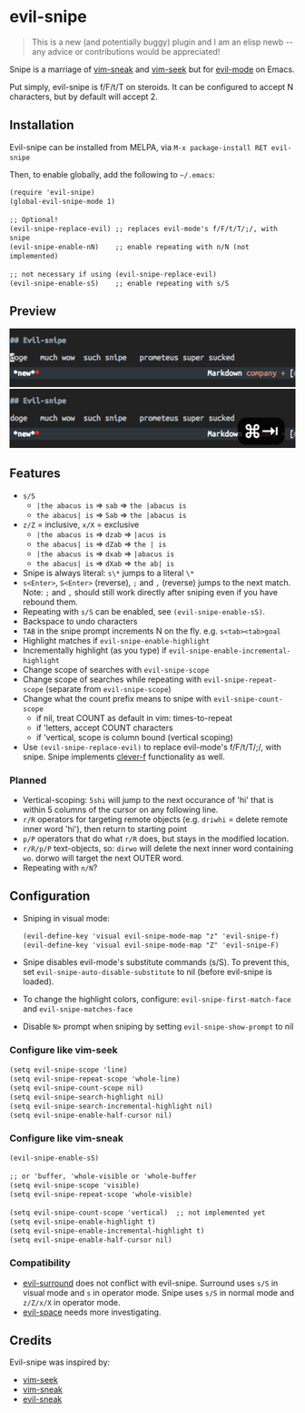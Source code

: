 # evil-snipe

> This is a new (and potentially buggy) plugin and I am an elisp newb -- any
> advice or contributions would be appreciated!

Snipe is a marriage of [vim-sneak](https://github.com/justinmk/vim-sneak) and
[vim-seek](https://github.com/goldfeld/vim-seek) but for
[evil-mode](https://gitorious.org/evil/pages/Home) on Emacs.

Put simply, evil-snipe is f/F/t/T on steroids. It can be configured to accept N
characters, but by default will accept 2.

## Installation

Evil-snipe can be installed from MELPA, via `M-x package-install RET evil-snipe`

Then, to enable globally, add the following to `~/.emacs`:

```elisp
(require 'evil-snipe)
(global-evil-snipe-mode 1)

;; Optional!
(evil-snipe-replace-evil) ;; replaces evil-mode's f/F/t/T/;/, with snipe
(evil-snipe-enable-nN)    ;; enable repeating with n/N (not implemented)

;; not necessary if using (evil-snipe-replace-evil)
(evil-snipe-enable-sS)    ;; enable repeating with s/S
```

## Preview

![Motion example](screenshots/01.gif)
![Operator example](screenshots/02.gif)

## Features

  * `s/S`
    * `|the abacus is` => `sab`  => `the |abacus is`
    * `the abacus| is` => `Sab`  => `the |abacus is`
  * `z/Z` = inclusive, `x/X` = exclusive
    * `|the abacus is` => `dzab` => `|acus is`
    * `the abacus| is` => `dZab` => `the | is`
    * `|the abacus is` => `dxab` => `|abacus is`
    * `the abacus| is` => `dXab` => `the ab| is`
  * Snipe is always literal: `s\*` jumps to a literal `\*`
  * `s<Enter>`, `S<Enter>` (reverse), `;` and `,` (reverse) jumps to the next
    match. Note: `;` and `,` should still work directly after sniping even if
    you have rebound them.
  * Repeating with `s/S` can be enabled, see `(evil-snipe-enable-sS)`.
  * Backspace to undo characters
  * `TAB` in the snipe prompt increments N on the fly. e.g. `s<tab><tab>goal`
  * Highlight matches if `evil-snipe-enable-highlight`
  * Incrementally highlight (as you type) if
    `evil-snipe-enable-incremental-highlight`
  * Change scope of searches with `evil-snipe-scope`
  * Change scope of searches while repeating with `evil-snipe-repeat-scope`
    (separate from `evil-snipe-scope`)
  * Change what the count prefix means to snipe with `evil-snipe-count-scope`
    * if nil, treat COUNT as default in vim: times-to-repeat
    * if 'letters, accept COUNT characters
    * if 'vertical, scope is column bound (vertical scoping)
  * Use `(evil-snipe-replace-evil)` to replace evil-mode's f/F/t/T/;/, with
    snipe. Snipe implements [clever-f](https://github.com/rhysd/clever-f.vim)
    functionality as well.

### Planned

  * Vertical-scoping: `5shi` will jump to the next occurance of 'hi' that is
    within 5 columns of the cursor on any following line.
  * `r/R` operators for targeting remote objects (e.g. `driwhi` = delete remote inner word
    'hi'), then return to starting point
  * `p/P` operators that do what `r/R` does, but stays in the modified location.
  * `r/R/p/P` text-objects, so: `dirwo` will delete the next inner word containing `wo`.
    dorwo will target the next OUTER word.
  * Repeating with `n/N`?

## Configuration

* Sniping in visual mode:

  ```elisp
  (evil-define-key 'visual evil-snipe-mode-map "z" 'evil-snipe-f)
  (evil-define-key 'visual evil-snipe-mode-map "Z" 'evil-snipe-F)
  ```
* Snipe disables evil-mode's substitute commands (s/S). To prevent this,
  set `evil-snipe-auto-disable-substitute` to nil (before evil-snipe is loaded).

* To change the highlight colors, configure: `evil-snipe-first-match-face` and
  `evil-snipe-matches-face`

* Disable `N>` prompt when sniping by setting `evil-snipe-show-prompt` to nil

### Configure like vim-seek

```elisp
(setq evil-snipe-scope 'line)
(setq evil-snipe-repeat-scope 'whole-line)
(setq evil-snipe-count-scope nil)
(setq evil-snipe-search-highlight nil)
(setq evil-snipe-search-incremental-highlight nil)
(setq evil-snipe-enable-half-cursor nil)
```

### Configure like vim-sneak

```elisp
(evil-snipe-enable-sS)

;; or 'buffer, 'whole-visible or 'whole-buffer
(setq evil-snipe-scope 'visible)
(setq evil-snipe-repeat-scope 'whole-visible)

(setq evil-snipe-count-scope 'vertical)  ;; not implemented yet
(setq evil-snipe-enable-highlight t)
(setq evil-snipe-enable-incremental-highlight t)
(setq evil-snipe-enable-half-cursor nil)
```

### Compatibility

* [evil-surround](https://github.com/timcharper/evil-surround) does not conflict
  with evil-snipe. Surround uses `s/S` in visual mode and `s` in operator mode.
  Snipe uses `s/S` in normal mode and `z/Z/x/X` in operator mode.
* [evil-space](https://github.com/linktohack/evil-space) needs more investigating.

## Credits

Evil-snipe was inspired by:

* [vim-seek](https://github.com/goldfeld/vim-seek)
* [vim-sneak](https://github.com/justinmk/vim-sneak)
* [evil-sneak](https://github.com/AshleyMoni/evil-sneak)
